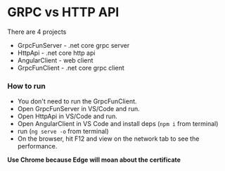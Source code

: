 # GRPC vs HTTP API

There are 4 projects
- GrpcFunServer - .net core grpc server
- HttpApi - .net core http api
- AngularClient - web client
- GrpcFunClient - .net core grpc client

### How to run

- You don't need to run the GrpcFunClient.
- Open GrpcFunServer in VS/Code and run.
- Open HttpApi in VS/Code and run.
- Open AngularClient in VS Code and install deps (`npm i` from terminal)
- run (`ng serve -o` from terminal)
- On the browser, hit F12 and view on the network tab to see the performance.

**Use Chrome because Edge will moan about the certificate**
